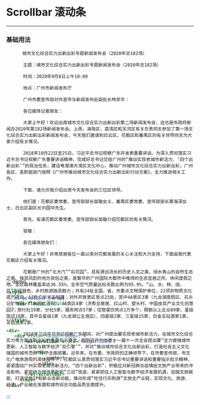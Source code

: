 <style scope>
  .el-scrollbar__wrap{
    overflow-x: hidden;
  }

</style>
# Scrollbar 滚动条
----
### 基础用法
<div class="demo-block">
  <div  style="height:600px;">
    <el-scrollbar style="height:100%">

          城市文化综合实力出新出彩专题新闻发布会（2020年总182场）

       　　主题：城市文化综合实力出新出彩专题新闻发布会（2020年总182场）

       　　时间：2020年9月8日上午10:00

       　　地点：广州市新闻发布厅

       　　广州市委宣传部对外宣传与新闻发布处副处长林彦华：

       　　各位媒体记者朋友：

       　　大家上午好！欢迎出席城市文化综合实力出新出彩第二场新闻发布会，这也是市政府新闻办2020年第182场新闻发布会。上周，海珠区、荔湾区和天河区有关负责同志参加了第一场文化综合实力出新出彩新闻发布会，今天我们邀请到白云区、花都区和番禺区的有关领导同志为大家介绍有关情况。

       　　2018年10月22日至25日，习近平总书记视察广东并发表重要讲话。为深入贯彻落实习近平总书记视察广东重要讲话精神，完成好总书记交给广州的“推动实现老城市新活力、‘四个出新出彩’”的政治任务，建设粤港澳大湾区文化中心，推动广州城市文化综合实力出新出彩，广州各区、各职能部门按照《广州市推动城市文化综合实力出新出彩行动方案》，全力推进相关工作。

       　　下面，请允许我介绍出席今天发布会的三位区领导。

       　　他们是：花都区委常委、宣传部部长邹璇女士、番禺区委常委、宣传部部长覃海深女士、白云区副区长刘国华先生。

       　　首先，有请花都区委常委、宣传部部长邹璇介绍花都区的有关情况。

       　　邹璇：

       　　各位媒体朋友们：

       　　大家上午好！非常感谢各位一直以来对花都发展的关心关注和大力支持，下面由我代表花都区介绍有关情况。

       　　花都是广州的“北大门”“后花园”，具有源远流长的历史人文之美、绿水青山的自然生态之美、独具风韵的地方民俗之美，是繁华的广州国际大都市中难得的生态宜居之所、休闲度假之地。全区森林覆盖率达36.55%，全年空气质量达标天数比例为95.9%，“山、水、林、田、花”各具特色，乡村旅游独具魅力；共有24处全国、省、市重点文物保护单位，22项非物质文化遗产项目，11处广东省古村落；对外开放景区景点25处，其中4A景区3家（九龙湖度假区、石头记矿物园、广东圆玄道观），3A景区4家（洪秀全故居、红山村、塱头村、中国皮具产业文化创意园）；旅行社19家，分社5家，服务网点57家；住宿餐饮网点1万多个，限额以上企业89家，星级饭店18家，其中五星级1家（九龙湖公主酒店）、四星级2家、三星级15家，白金五钻酒家1家，五钻酒家2家。

       　　2018年习近平总书记视察广东期间，对广州提出要实现老城市新活力，在城市文化综合实力等方面出新出彩的重要指示要求。刚刚召开的市委十一届十一次全会提出要“全力做强城市更新、人工智能与数字经济‘双引擎’”，并对“推动城市综合文化出新出彩，打造社会主义文化强国的城市范例”作了全面部署。近年来，在市委、市政府的正确领导下，在市委宣传部、市文化广电旅游局的具体指导下，花都区认真贯彻落实习近平总书记重要讲话和重要指示批示精神，紧紧围绕广州实现老城市新活力、“四个出新出彩”，积极应对新冠肺炎疫情给文旅产业带来的冲击影响，紧密结合城市更新和“三旧”改造，紧紧抓住人工智能与数字经济发展机遇，加强文旅赋能，打造文旅IP和新业态新动能，推动形成“吃住行乐购游”文旅全产业链，实现文化、旅游、经济、产业融合发展和城市综合功能品质全面提升。

  </el-scrollbar>
  </div>
</div>

::: demo
```html
<style>
  .el-scrollbar__wrap{
    overflow-x: hidden;
  }

</style>

<div>
   <div style="height:600px;">
       <el-scrollbar style="height:100%">

           <div>
           	...content
   	     	</div>

       </el-scrollbar>
     </div>
</div>


```
:::


